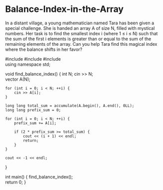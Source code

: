 # Balance-Index-in-the-Array

In a distant village, a young mathematician named Tara has been given a special challenge. She is handed an array A of size N, filled with mystical numbers. Her task is to find the smallest index i (where 1 ≤ i ≤ N) such that the sum of the first i elements is greater than or equal to the sum of the remaining elements of the array. Can you help Tara find this magical index where the balance shifts in her favor?


#include <iostream>
#include <vector>
#include <numeric>  
using namespace std;

void find_balance_index() {
    int N;
    cin >> N;  
    vector<int> A(N);
    
    for (int i = 0; i < N; ++i) {
        cin >> A[i];
    }

    long long total_sum = accumulate(A.begin(), A.end(), 0LL);
    long long prefix_sum = 0;

    for (int i = 0; i < N; ++i) {
        prefix_sum += A[i];  
        
        if (2 * prefix_sum >= total_sum) {
            cout << (i + 1) << endl; 
            return;
        }
    }
    
    cout << -1 << endl;
}

int main() {
    find_balance_index();  
    return 0;
}
